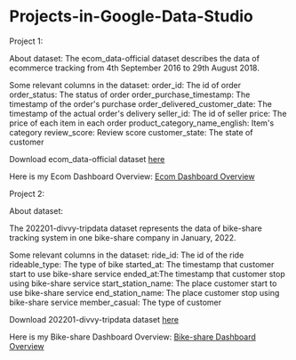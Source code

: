# Projects-in-Google-Data-Studio
Project 1: 

About dataset: 
The ecom_data-official dataset describes the data of ecommerce tracking from 4th September 2016 to 29th August 2018. 

Some relevant columns in the dataset:
order_id: The id of order
order_status: The status of order
order_purchase_timestamp: The timestamp of the order's purchase
order_delivered_customer_date: The timestamp of the actual order's delivery 
seller_id: The id of seller
price: The price of each item in each order
product_category_name_english: Item's category
review_score: Review score
customer_state: The state of customer 

Download ecom_data-official dataset [here](https://drive.google.com/file/d/1coDP6wUAgSRgvWBnxHt-TEeJ8RfTW7o7/view?usp=sharing)

Here is my Ecom Dashboard Overview: [Ecom Dashboard Overview](https://datastudio.google.com/reporting/b26215d1-0aa9-4dc2-b08d-949963595ea0)

Project 2:

About dataset: 

The 202201-divvy-tripdata dataset represents the data of bike-share tracking system in one bike-share company in January, 2022. 

Some relevant columns in the dataset:
ride_id: The id of the ride
rideable_type: The type of bike
started_at: The timestamp that customer start to use bike-share service 
ended_at:The timestamp that customer stop using bike-share service
start_station_name: The place customer start to use bike-share service
end_station_name: The place customer stop using bike-share service
member_casual: The type of customer


Download 202201-divvy-tripdata dataset [here](https://drive.google.com/file/d/193VSn7Nx_TS3TwB4hfNyM9SoXbpnUeW4/view?usp=sharing)

Here is my Bike-share Dashboard Overview: [Bike-share Dashboard Overview](https://datastudio.google.com/reporting/a783b6e6-6e92-4c42-aad7-86e1a385b6d8)

